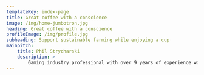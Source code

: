 ```yaml
---
templateKey: index-page
title: Great coffee with a conscience
image: /img/home-jumbotron.jpg
heading: Great coffee with a conscience
profileImage: /img/profile.jpg
subheading: Support sustainable farming while enjoying a cup
mainpitch:
    title: Phil Strycharski
    description: >
        Gaming industry professional with over 9 years of experience working for companies in hospitality, slot machines and sports betting.
---
```

